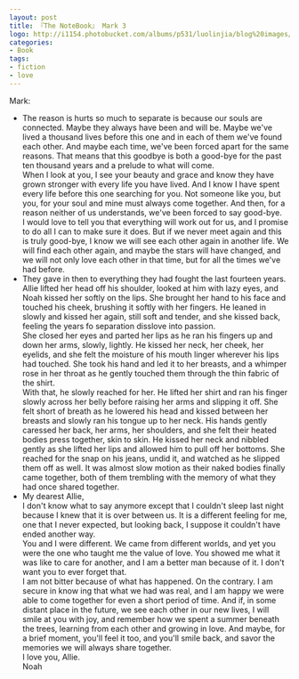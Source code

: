 ```yaml
---
layout: post
title: 『The NoteBook』 Mark 3
logo: http://i1154.photobucket.com/albums/p531/luolinjia/blog%20images/1217_zpsfbf55d8a.jpg
categories:
- Book
tags:
- fiction
- love
---
```


Mark:  

- The reason is hurts so much to separate is because our souls are connected. Maybe they always have been and will be. Maybe we've lived a thousand lives before this one and in each of them we've found each other. And maybe each time, we've been forced apart for the same reasons. That means that this goodbye is both a good-bye for the past ten thousand years and a prelude to what will come.  
When I look at you, I see your beauty and grace and know they have grown stronger with every life you have lived. And I know I have spent every life before this one searching for you. Not someone like you, but you, for your soul and mine must always come together. And then, for a reason neither of us understands, we've been forced to say good-bye.  
I would love to tell you that everything will work out for us, and I promise to do all I can to make sure it does. But if we never meet again and this is truly good-bye, I know we will see each other again in another life. We will find each other again, and maybe the stars will have changed, and we will not only love each other in that time, but for all the times we've had before.
- They gave in then to everything they had fought the last fourteen years. Allie lifted her head off his shoulder, looked at him with lazy eyes, and Noah kissed her softly on the lips. She brought her hand to his face and touched his cheek, brushing it softly with her fingers. He leaned in slowly and kissed her again, still soft and tender, and she kissed back, feeling the years fo separation disslove into passion.  
She closed her eyes and parted her lips as he ran his fingers up and down her arms, slowly, lightly. He kissed her neck, her cheek, her eyelids, and she felt the moisture of his mouth linger wherever his lips had touched. She took his hand and led it to her breasts, and a whimper rose in her throat as he gently touched them through the thin fabric of the shirt.  
With that, he slowly reached for her. He lifted her shirt and ran his finger slowly across her belly before raising her arms and slipping it off. She felt short of breath as he lowered his head and kissed between her breasts and slowly ran his tongue up to her neck. His hands gently caressed her back, her arms, her shoulders, and she felt their heated bodies press together, skin to skin. He kissed her neck and nibbled gently as she lifted her lips and allowed him to pull off her bottoms. She reached for the snap on his jeans, undid it, and watched as he slipped them off as well. It was almost slow motion as their naked bodies finally came together, both of them trembling with the memory of what they had once shared together.
- My dearest Allie,  
I don't know what to say anymore except that I couldn't sleep last night because I knew that it is over between us. It is a different feeling for me, one that I never expected, but looking back, I suppose it couldn't have ended another way.   
You and I were different. We came from different worlds, and yet you were the one who taught me the value of love. You showed me what it was like to care for another, and I am a better man because of it. I don't want you to ever forget that.   
I am not bitter because of what has happened. On the contrary. I am secure in know ing that what we had was real, and I am happy we were able to come together for even a short period of time. And if, in some distant place in the future, we see each other in our new lives, I will smile at you with joy, and remember how we spent a summer beneath the trees, learning from each other and growing in love. And maybe, for a brief moment, you'll feel it too, and you'll smile back, and savor the memories we will always share together.   
I love you, Allie.  
Noah
